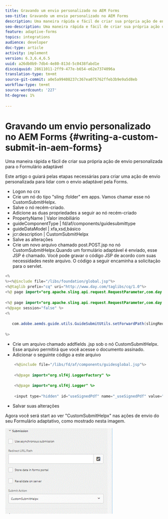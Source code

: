 ```yaml
---
title: Gravando um envio personalizado no AEM Forms
seo-title: Gravando um envio personalizado no AEM Forms
description: Uma maneira rápida e fácil de criar sua própria ação de envio personalizada para o Formulário adaptável
seo-description: Uma maneira rápida e fácil de criar sua própria ação de envio personalizada para o Formulário adaptável
feature: adaptive-forms
topics: integrations
audience: developer
doc-type: article
activity: implement
version: 6.3,6.4,6.5
uuid: a26db0b9-7db4-4e80-813d-5c0438fabd1e
discoiquuid: 28611011-2ff9-477e-b654-e62e7374096a
translation-type: tm+mt
source-git-commit: a0e5a99408237c367ea075762ffeb3b9e9a5d8eb
workflow-type: tm+mt
source-wordcount: '227'
ht-degree: 1%

---
```



# Gravando um envio personalizado no AEM Forms {#writing-a-custom-submit-in-aem-forms}

Uma maneira rápida e fácil de criar sua própria ação de envio personalizada para o Formulário adaptável

Este artigo o guiará pelas etapas necessárias para criar uma ação de envio personalizada para lidar com o envio adaptável pela Forms.

* Logon no crx
* Crie um nó do tipo &quot;sling :folder&quot; em apps. Vamos chamar esse nó CustomSubmitHelpx.
* Salve o nó recém-criado.
* Adicione as duas propriedades a seguir ao nó recém-criado
* PropertyName       | Valor imobiliário
* guideComponentType | fd/af/components/guidesubmittype
* guideDataModel     | xfa,xsd,básico
* jcr:description   | CustomSubmitHelpx
* Salve as alterações
* Crie um novo arquivo chamado post.POST.jsp no nó CustomSubmitHelpx.Quando um formulário adaptável é enviado, esse JSP é chamado. Você pode gravar o código JSP de acordo com suas necessidades neste arquivo. O código a seguir encaminha a solicitação para o servlet.

```java
<%
%><%@include file="/libs/foundation/global.jsp"%>
<%@taglib prefix="cq" uri="http://www.day.com/taglibs/cq/1.0"%>
<%@ page import="org.apache.sling.api.request.RequestParameter,com.day.cq.wcm.api.WCMMode,com.adobe.forms.common.submitutils.CustomParameterRequest,com.adobe.aemds.guide.submitutils.*" %>

<%@ page import="org.apache.sling.api.request.RequestParameter,com.day.cq.wcm.api.WCMMode" %>
<%@page session="false" %>
<%

   com.adobe.aemds.guide.utils.GuideSubmitUtils.setForwardPath(slingRequest,"/bin/storeafsubmission",null,null);

%>
```

* Crie um arquivo chamado addfields .jsp sob o nó CustomSubmitHelpx. Esse arquivo permitirá que você acesse o documento assinado.
* Adicionar o seguinte código a este arquivo

```java
    <%@include file="/libs/fd/af/components/guidesglobal.jsp"%>

    <%@page import="org.slf4j.LoggerFactory" %>

    <%@page import="org.slf4j.Logger" %>

    <input type="hidden" id="useSignedPdf" name="_useSignedPdf" value=""/>;
```

* Salvar suas alterações

Agora você será start ao ver &quot;CustomSubmitHelpx&quot; nas ações de envio do seu Formulário adaptativo, como mostrado nesta imagem.

![Formulário adaptável com envio personalizado](assets/capture-2.gif)

